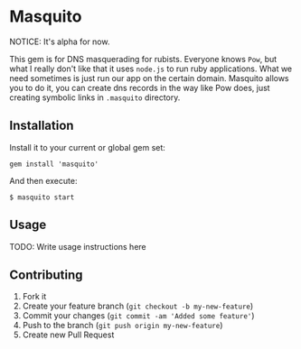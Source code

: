 # Masquito

NOTICE: It's alpha for now.

This gem is for DNS masquerading for rubists. Everyone knows `Pow`, but what
I really don't like that it uses `node.js` to run ruby applications. What we need
sometimes is just run our app on the certain domain. Masquito allows you to do it,
you can create dns records in the way like Pow does, just creating symbolic
links in `.masquito` directory.

## Installation

Install it to your current or global gem set:

    gem install 'masquito'

And then execute:

    $ masquito start

## Usage

TODO: Write usage instructions here

## Contributing

1. Fork it
2. Create your feature branch (`git checkout -b my-new-feature`)
3. Commit your changes (`git commit -am 'Added some feature'`)
4. Push to the branch (`git push origin my-new-feature`)
5. Create new Pull Request
